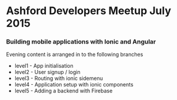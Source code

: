 # Ashford Developers Meetup July 2015

### Building mobile applications with Ionic and Angular

Evening content is arranged in to the following branches

- level1 - App initialisation
- level2 - User signup / login
- level3 - Routing with ionic sidemenu
- level4 - Application setup with ionic components
- level5 - Adding a backend with Firebase